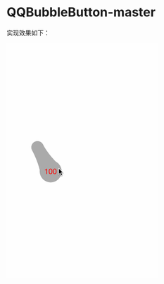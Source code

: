 # QQBubbleButton-master

实现效果如下：

![image](https://github.com/Come-Mile/QQBubbleButton/blob/master/QQBubbleButton/images/bubble.gif)
